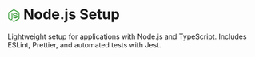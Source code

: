 <h1>
  <img src=".github/nodejs.svg" width="25" align="center" />
  Node.js Setup
</h1>

<p>
  Lightweight setup for applications with Node.js and TypeScript. Includes ESLint, Prettier, and automated tests with Jest.
</p>
